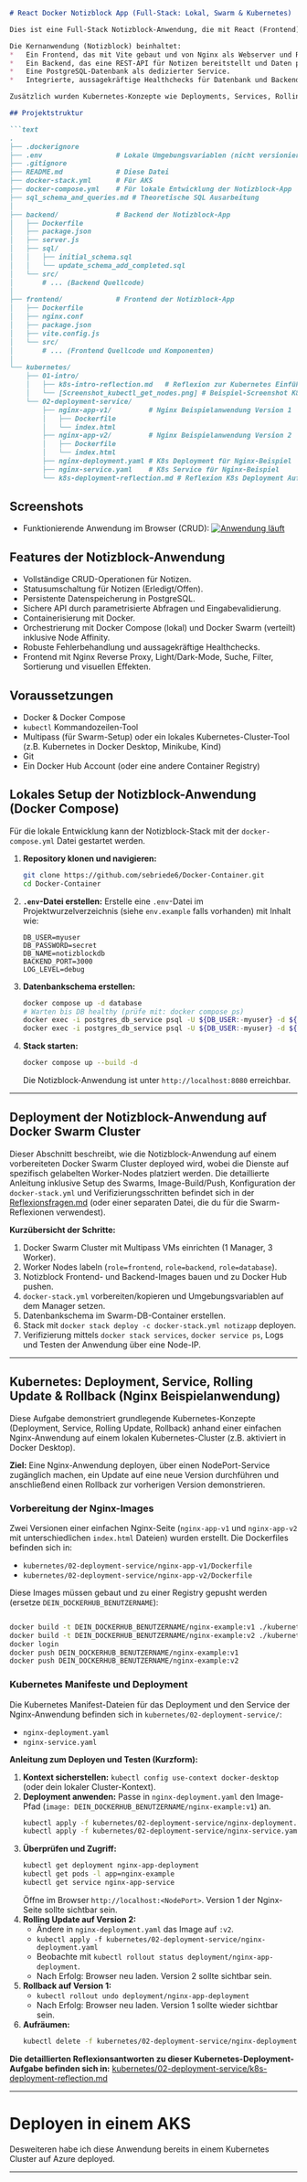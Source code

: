 ```markdown
# React Docker Notizblock App (Full-Stack: Lokal, Swarm & Kubernetes)

Dies ist eine Full-Stack Notizblock-Anwendung, die mit React (Frontend) und Node.js/Express (Backend) erstellt wurde. Die Anwendung wurde für verschiedene Deployment-Szenarien konfiguriert: lokale Entwicklung mit Docker Compose, verteiltes Deployment auf Docker Swarm und die Demonstration grundlegender Kubernetes-Konzepte mit einer Beispielanwendung.

Die Kernanwendung (Notizblock) beinhaltet:
*   Ein Frontend, das mit Vite gebaut und von Nginx als Webserver und Reverse Proxy ausgeliefert wird.
*   Ein Backend, das eine REST-API für Notizen bereitstellt und Daten persistent in einer **PostgreSQL-Datenbank** speichert.
*   Eine PostgreSQL-Datenbank als dedizierter Service.
*   Integrierte, aussagekräftige Healthchecks für Datenbank und Backend zur Sicherstellung der Diensteverfügbarkeit.

Zusätzlich wurden Kubernetes-Konzepte wie Deployments, Services, Rolling Updates und Rollbacks anhand einer Nginx-Beispielanwendung auf einem lokalen Kubernetes-Cluster (Docker Desktop) demonstriert.

## Projektstruktur

```text
.
├── .dockerignore
├── .env                  # Lokale Umgebungsvariablen (nicht versioniert)
├── .gitignore
├── README.md             # Diese Datei
├── docker-stack.yml      # Für AKS
├── docker-compose.yml    # Für lokale Entwicklung der Notizblock-App
├── sql_schema_and_queries.md # Theoretische SQL Ausarbeitung
│
├── backend/              # Backend der Notizblock-App
│   ├── Dockerfile
│   ├── package.json
│   ├── server.js
│   ├── sql/                  
│   │   ├── initial_schema.sql 
│   │   └── update_schema_add_completed.sql
│   └── src/
│       # ... (Backend Quellcode)
│
├── frontend/             # Frontend der Notizblock-App
│   ├── Dockerfile
│   ├── nginx.conf
│   ├── package.json
│   ├── vite.config.js
│   └── src/
│       # ... (Frontend Quellcode und Komponenten)
│
└── kubernetes/
    ├── 01-intro/
    │   ├── k8s-intro-reflection.md   # Reflexion zur Kubernetes Einführung
    │   └── [Screenshot_kubectl_get_nodes.png] # Beispiel-Screenshot K8s Nachweis
    └── 02-deployment-service/
        ├── nginx-app-v1/         # Nginx Beispielanwendung Version 1
        │   ├── Dockerfile
        │   └── index.html
        ├── nginx-app-v2/         # Nginx Beispielanwendung Version 2
        │   ├── Dockerfile
        │   └── index.html
        ├── nginx-deployment.yaml # K8s Deployment für Nginx-Beispiel
        ├── nginx-service.yaml    # K8s Service für Nginx-Beispiel
        └── k8s-deployment-reflection.md # Reflexion K8s Deployment Aufgabe
```

## Screenshots

*   Funktionierende Anwendung im Browser (CRUD):
    [![Anwendung läuft](assets)](assets)

## Features der Notizblock-Anwendung

*   Vollständige CRUD-Operationen für Notizen.
*   Statusumschaltung für Notizen (Erledigt/Offen).
*   Persistente Datenspeicherung in PostgreSQL.
*   Sichere API durch parametrisierte Abfragen und Eingabevalidierung.
*   Containerisierung mit Docker.
*   Orchestrierung mit Docker Compose (lokal) und Docker Swarm (verteilt) inklusive Node Affinity.
*   Robuste Fehlerbehandlung und aussagekräftige Healthchecks.
*   Frontend mit Nginx Reverse Proxy, Light/Dark-Mode, Suche, Filter, Sortierung und visuellen Effekten.

## Voraussetzungen

*   Docker & Docker Compose
*   `kubectl` Kommandozeilen-Tool
*   Multipass (für Swarm-Setup) oder ein lokales Kubernetes-Cluster-Tool (z.B. Kubernetes in Docker Desktop, Minikube, Kind)
*   Git
*   Ein Docker Hub Account (oder eine andere Container Registry)

## Lokales Setup der Notizblock-Anwendung (Docker Compose)

Für die lokale Entwicklung kann der Notizblock-Stack mit der `docker-compose.yml` Datei gestartet werden.

1.  **Repository klonen und navigieren:**
    ```bash
    git clone https://github.com/sebriede6/Docker-Container.git 
    cd Docker-Container 
    ```
2.  **`.env`-Datei erstellen:**
    Erstelle eine `.env`-Datei im Projektwurzelverzeichnis (siehe `env.example` falls vorhanden) mit Inhalt wie:
    ```env
    DB_USER=myuser
    DB_PASSWORD=secret 
    DB_NAME=notizblockdb
    BACKEND_PORT=3000
    LOG_LEVEL=debug
    ```
3.  **Datenbankschema erstellen:**
    ```bash
    docker compose up -d database
    # Warten bis DB healthy (prüfe mit: docker compose ps)
    docker exec -i postgres_db_service psql -U ${DB_USER:-myuser} -d ${DB_NAME:-notizblockdb} < backend/sql/initial_schema.sql
    docker exec -i postgres_db_service psql -U ${DB_USER:-myuser} -d ${DB_NAME:-notizblockdb} < backend/sql/update_schema_add_completed.sql
    ```
4.  **Stack starten:**
    ```bash
    docker compose up --build -d
    ```
    Die Notizblock-Anwendung ist unter `http://localhost:8080` erreichbar.

---

## Deployment der Notizblock-Anwendung auf Docker Swarm Cluster

Dieser Abschnitt beschreibt, wie die Notizblock-Anwendung auf einem vorbereiteten Docker Swarm Cluster deployed wird, wobei die Dienste auf spezifisch gelabelten Worker-Nodes platziert werden. Die detaillierte Anleitung inklusive Setup des Swarms, Image-Build/Push, Konfiguration der `docker-stack.yml` und Verifizierungsschritten befindet sich in der [Reflexionsfragen.md](Reflexionsfragen.md) (oder einer separaten Datei, die du für die Swarm-Reflexionen verwendest).

**Kurzübersicht der Schritte:**
1.  Docker Swarm Cluster mit Multipass VMs einrichten (1 Manager, 3 Worker).
2.  Worker Nodes labeln (`role=frontend`, `role=backend`, `role=database`).
3.  Notizblock Frontend- und Backend-Images bauen und zu Docker Hub pushen.
4.  `docker-stack.yml` vorbereiten/kopieren und Umgebungsvariablen auf dem Manager setzen.
5.  Datenbankschema im Swarm-DB-Container erstellen.
6.  Stack mit `docker stack deploy -c docker-stack.yml notizapp` deployen.
7.  Verifizierung mittels `docker stack services`, `docker service ps`, Logs und Testen der Anwendung über eine Node-IP.

---

## Kubernetes: Deployment, Service, Rolling Update & Rollback (Nginx Beispielanwendung)

Diese Aufgabe demonstriert grundlegende Kubernetes-Konzepte (Deployment, Service, Rolling Update, Rollback) anhand einer einfachen Nginx-Anwendung auf einem lokalen Kubernetes-Cluster (z.B. aktiviert in Docker Desktop).

**Ziel:** Eine Nginx-Anwendung deployen, über einen NodePort-Service zugänglich machen, ein Update auf eine neue Version durchführen und anschließend einen Rollback zur vorherigen Version demonstrieren.

### Vorbereitung der Nginx-Images

Zwei Versionen einer einfachen Nginx-Seite (`nginx-app-v1` und `nginx-app-v2` mit unterschiedlichen `index.html` Dateien) wurden erstellt. Die Dockerfiles befinden sich in:
*   `kubernetes/02-deployment-service/nginx-app-v1/Dockerfile`
*   `kubernetes/02-deployment-service/nginx-app-v2/Dockerfile`

Diese Images müssen gebaut und zu einer Registry gepusht werden (ersetze `DEIN_DOCKERHUB_BENUTZERNAME`):
```bash

docker build -t DEIN_DOCKERHUB_BENUTZERNAME/nginx-example:v1 ./kubernetes/02-deployment-service/nginx-app-v1
docker build -t DEIN_DOCKERHUB_BENUTZERNAME/nginx-example:v2 ./kubernetes/02-deployment-service/nginx-app-v2
docker login 
docker push DEIN_DOCKERHUB_BENUTZERNAME/nginx-example:v1
docker push DEIN_DOCKERHUB_BENUTZERNAME/nginx-example:v2
```

### Kubernetes Manifeste und Deployment

Die Kubernetes Manifest-Dateien für das Deployment und den Service der Nginx-Anwendung befinden sich in `kubernetes/02-deployment-service/`:
*   `nginx-deployment.yaml`
*   `nginx-service.yaml`

**Anleitung zum Deployen und Testen (Kurzform):**

1.  **Kontext sicherstellen:** `kubectl config use-context docker-desktop` (oder dein lokaler Cluster-Kontext).
2.  **Deployment anwenden:**
    Passe in `nginx-deployment.yaml` den Image-Pfad (`image: DEIN_DOCKERHUB_BENUTZERNAME/nginx-example:v1`) an.
    ```bash
    kubectl apply -f kubernetes/02-deployment-service/nginx-deployment.yaml
    kubectl apply -f kubernetes/02-deployment-service/nginx-service.yaml
    ```
3.  **Überprüfen und Zugriff:**
    ```bash
    kubectl get deployment nginx-app-deployment
    kubectl get pods -l app=nginx-example
    kubectl get service nginx-app-service 
    ```
    Öffne im Browser `http://localhost:<NodePort>`. Version 1 der Nginx-Seite sollte sichtbar sein.
4.  **Rolling Update auf Version 2:**
    *   Ändere in `nginx-deployment.yaml` das Image auf `:v2`.
    *   `kubectl apply -f kubernetes/02-deployment-service/nginx-deployment.yaml`
    *   Beobachte mit `kubectl rollout status deployment/nginx-app-deployment`.
    *   Nach Erfolg: Browser neu laden. Version 2 sollte sichtbar sein.
5.  **Rollback auf Version 1:**
    *   `kubectl rollout undo deployment/nginx-app-deployment`
    *   Nach Erfolg: Browser neu laden. Version 1 sollte wieder sichtbar sein.
6.  **Aufräumen:**
    ```bash
    kubectl delete -f kubernetes/02-deployment-service/nginx-deployment.yaml -f kubernetes/02-deployment-service/nginx-service.yaml
    ```

**Die detaillierten Reflexionsantworten zu dieser Kubernetes-Deployment-Aufgabe befinden sich in:**
[kubernetes/02-deployment-service/k8s-deployment-reflection.md](kubernetes/02-deployment-service/k8s-deployment-reflection.md)

---


# Deployen in einem AKS

Desweiteren habe ich diese Anwendung bereits in einem Kubernetes Cluster auf Azure deployed.

---

